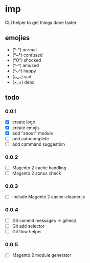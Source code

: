 # imp

CLI helper to get things done faster.

## emojies
- (°-°) normal
- (°~°) confused
- (°O°) shocked
- (^-^) amused
- (^ᴗ^) happy
- (ᴗ_ᴗ) sad
- (×_×) dead

## todo

### 0.0.1

- [x] create logo
- [x] create emojis
- [x] add "about" module
- [ ] add autocomplete
- [ ] add command suggestion

### 0.0.2

- [ ] Magento 2 cache handling
- [ ] Magento 2 status check

### 0.0.3

- [ ] include Magento 2 cache-cleaner.js

### 0.0.4

- [ ] Git commit messages -> gitmoji
- [ ] Git add selector
- [ ] Git flow helper

### 0.0.5

- [ ] Magento 2 module generator